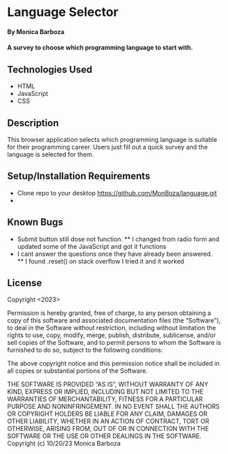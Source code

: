 # Language Selector

#### By Monica Barboza

#### A survey to choose which programming language to start with.

## Technologies Used

* HTML
* JavaScript
* CSS

## Description

 This browser application selects which programming language is suitable for their programming career. Users just fill out a quick survey and the language is selected for them.

## Setup/Installation Requirements

* Clone repo to your desktop https://github.com/MonBoza/language.git
* 

## Known Bugs

* Submit button still dose not function. 
  ** I changed from radio form and updated some of the JavaScript and got it functions
* I cant answer the questions once they have already been answered.  
   ** I found .reset() on stack overflow I tried it and it worked 

## License

Copyright <2023> <Monica Barboza>

Permission is hereby granted, free of charge, to any person obtaining a copy of this software and associated documentation files (the “Software”), to deal in the Software without restriction, including without limitation the rights to use, copy, modify, merge, publish, distribute, sublicense, and/or sell copies of the Software, and to permit persons to whom the Software is furnished to do so, subject to the following conditions:

The above copyright notice and this permission notice shall be included in all copies or substantial portions of the Software.

THE SOFTWARE IS PROVIDED “AS IS”, WITHOUT WARRANTY OF ANY KIND, EXPRESS OR IMPLIED, INCLUDING BUT NOT LIMITED TO THE WARRANTIES OF MERCHANTABILITY, FITNESS FOR A PARTICULAR PURPOSE AND NONINFRINGEMENT. IN NO EVENT SHALL THE AUTHORS OR COPYRIGHT HOLDERS BE LIABLE FOR ANY CLAIM, DAMAGES OR OTHER LIABILITY, WHETHER IN AN ACTION OF CONTRACT, TORT OR OTHERWISE, ARISING FROM, OUT OF OR IN CONNECTION WITH THE SOFTWARE OR THE USE OR OTHER DEALINGS IN THE SOFTWARE.
Copyright (c) 10/20/23  Monica Barboza
